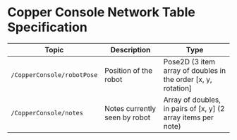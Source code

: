 # Copper Console Network Table Specification

| Topic                      | Description                   | Type                                                          |
| -------------------------- | ----------------------------- | ------------------------------------------------------------- |
| `/CopperConsole/robotPose` | Position of the robot         | Pose2D (3 item array of doubles in the order [x, y, rotation] |
| `/CopperConsole/notes`     | Notes currently seen by robot | Array of doubles, in pairs of [x, y] (2 array items per note) |
